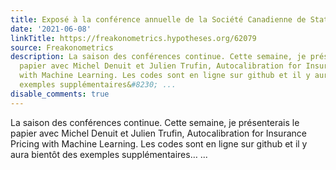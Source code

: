 ```yaml
---
title: Exposé à la conférence annuelle de la Société Canadienne de Statistique
date: '2021-06-08'
linkTitle: https://freakonometrics.hypotheses.org/62079
source: Freakonometrics
description: La saison des conférences continue. Cette semaine, je présenterais le
  papier avec Michel Denuit et Julien Trufin, Autocalibration for Insurance Pricing
  with Machine Learning. Les codes sont en ligne sur github et il y aura bientôt des
  exemples supplémentaires&#8230; ...
disable_comments: true
---
```

La saison des conférences continue. Cette semaine, je présenterais le papier avec Michel Denuit et Julien Trufin, Autocalibration for Insurance Pricing with Machine Learning. Les codes sont en ligne sur github et il y aura bientôt des exemples supplémentaires&#8230; ...
